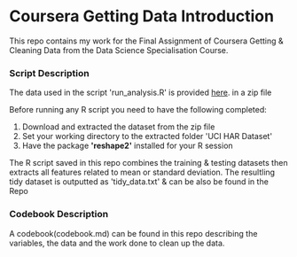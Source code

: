 # Coursera Getting Data Introduction

This repo contains my work for the Final Assignment of Coursera Getting &amp; Cleaning Data from the Data Science Specialisation Course.

### Script Description

The data used in the script 'run_analysis.R' is provided [here](http://archive.ics.uci.edu/ml/datasets/Human+Activity+Recognition+Using+Smartphones). in a zip file

Before running any R script you need to have the following completed:

1. Download and extracted the dataset from the zip file
2. Set your working directory to the extracted folder 'UCI HAR Dataset'
3. Have the package **'reshape2'** installed for your R session

The R script saved in this repo combines the training & testing datasets then extracts all features related to mean or standard deviation.
The resultling tidy dataset is outputted as 'tidy_data.txt' & can be also be found in the Repo

### Codebook Description

A codebook(codebook.md) can be found in this repo describing the variables, the data and the work done to clean up the data.

